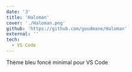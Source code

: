 ```yaml
---
date: '3'
title: 'Haloman'
cover: './Haloman.png'
github: 'https://github.com/goudmane/Haloman'
external: ''
tech:
  - VS Code
---
```


Thème bleu foncé minimal pour VS Code

